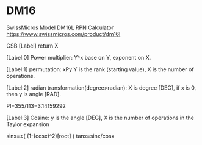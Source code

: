# DM16
SwissMicros Model DM16L RPN Calculator
https://www.swissmicros.com/product/dm16l


GSB [Label]
return X

[Label:0]
Power multiplier: Y^x
base on Y, exponent on X.

[Label:1]
permutation: xPy
Y is the rank (starting value), X is the number of operations.

[Label:2]
radian transformation(degree>radian):
X is degree [DEG], if x is 0, then y is angle [RAD].

PI=355/113=3.14159292

[Label:3]
Cosine: y is the angle [DEG], X is the number of operations in the Taylor expansion

sinx=±( (1-(cosx)^2)[root] )
tanx=sinx/cosx
